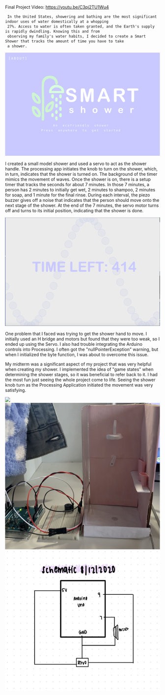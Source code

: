Final Project Video: https://youtu.be/C3pj2TU1Wu4

     In the United States, showering and bathing are the most significant indoor uses of water domestically at a whopping 
     27%. Access to water is often taken granted, and the Earth's supply is rapidly dwindling. Knowing this and from 
     observing my family's water habits, I decided to create a Smart Shower that tracks the amount of time you have to take 
     a shower. 

![](/finalProjectSummer2020/welcomeShower.png)

I created a small model shower and used a servo to act as the shower handle. The processing app initiates the knob to turn on the shower, which, in turn, indicates that the shower is turned on. The background of the timer mimics the movement of waves. Once the shower is on, there is a setup timer that tracks the seconds for about 7 minutes. In those 7 minutes, a person has 2 minutes to initially get wet, 2 minutes to shampoo, 2 minutes for soap, and 1 minute for the final rinse. During each interval, the piezo buzzer gives off a noise that indicates that the person should move onto the next stage of the shower.  At the end of the 7 minutes, the servo motor turns off and turns to its initial position, indicating that the shower is done.

![](/finalProjectSummer2020/timerSmartShower.png)

One problem that I faced was trying to get the shower hand to move. I initially used an H bridge and motors but found that they were too weak, so I ended up using the Servo. I also had trouble integrating the Arduino controls into Processing. I often got the "nullPointerException" warning, but when I initialized the byte function, I was about to overcome this issue.

My midterm was a significant aspect of my project that was very helpful when creating my shower. I implemented the idea of "game states" when determining the shower stages, so it was beneficial to refer back to it. I had the most fun just seeing the whole project come to life. Seeing the shower knob turn as the Processing Application initiated the movement was very satisfying.

![](/finalProjectSummer2020/smartShowerProduct0.PNG)
![](/finalProjectSummer2020/smartShowerProduct1.PNG)
![](/finalProjectSummer2020/smartShowerSchematic.JPG)

